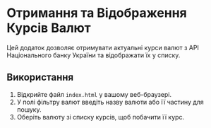 # Отримання та Відображення Курсів Валют

Цей додаток дозволяє отримувати актуальні курси валют з API Національного банку України та відображати їх у списку.

## Використання

1. Відкрийте файл `index.html` у вашому веб-браузері.
2. У полі фільтру валют введіть назву валюти або її частину для пошуку.
3. Оберіть валюту зі списку курсів, щоб побачити її курс.
